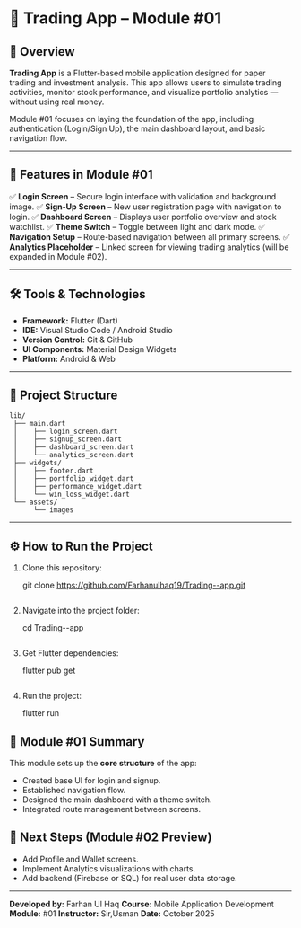 # 📱 Trading App – Module #01

## 🧩 Overview

**Trading App** is a Flutter-based mobile application designed for paper trading and investment analysis.
This app allows users to simulate trading activities, monitor stock performance, and visualize portfolio analytics — without using real money.

Module #01 focuses on laying the foundation of the app, including authentication (Login/Sign Up), the main dashboard layout, and basic navigation flow.

---

## 🚀 Features in Module #01

✅ **Login Screen** – Secure login interface with validation and background image.
✅ **Sign-Up Screen** – New user registration page with navigation to login.
✅ **Dashboard Screen** – Displays user portfolio overview and stock watchlist.
✅ **Theme Switch** – Toggle between light and dark mode.
✅ **Navigation Setup** – Route-based navigation between all primary screens.
✅ **Analytics Placeholder** – Linked screen for viewing trading analytics (will be expanded in Module #02).

---

## 🛠️ Tools & Technologies

* **Framework:** Flutter (Dart)
* **IDE:** Visual Studio Code / Android Studio
* **Version Control:** Git & GitHub
* **UI Components:** Material Design Widgets
* **Platform:** Android & Web

---

## 📂 Project Structure

```
lib/
 ├── main.dart
 │    ├── login_screen.dart
 │    ├── signup_screen.dart
 │    ├── dashboard_screen.dart
 │    └── analytics_screen.dart
 ├── widgets/
 │    ├── footer.dart
 │    ├── portfolio_widget.dart
 │    ├── performance_widget.dart
 │    └── win_loss_widget.dart
 └── assets/
      └── images
```

---

## ⚙️ How to Run the Project

1. Clone this repository:

   git clone https://github.com/Farhanulhaq19/Trading--app.git
   ```
2. Navigate into the project folder:

   cd Trading--app
   ```
3. Get Flutter dependencies:

   flutter pub get
   ```
4. Run the project:

   flutter run
 
## 📖 Module #01 Summary

This module sets up the **core structure** of the app:

* Created base UI for login and signup.
* Established navigation flow.
* Designed the main dashboard with a theme switch.
* Integrated route management between screens.


## 🧭 Next Steps (Module #02 Preview)

* Add Profile and Wallet screens.
* Implement Analytics visualizations with charts.
* Add backend (Firebase or SQL) for real user data storage.

---

**Developed by:** Farhan Ul Haq
**Course:** Mobile Application Development
**Module:** #01
**Instructor:** Sir,Usman 
**Date:** October 2025
